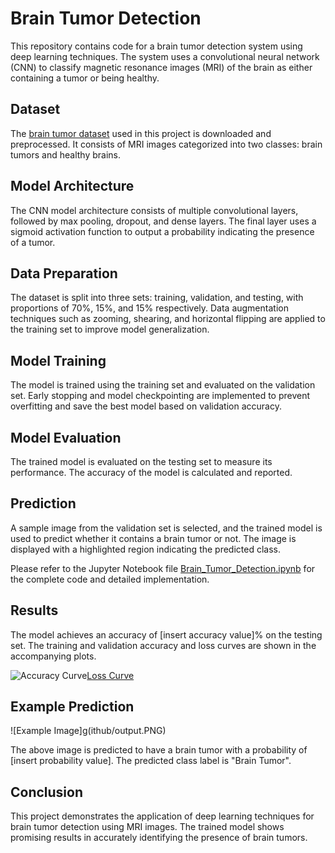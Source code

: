 # Brain Tumor Detection

This repository contains code for a brain tumor detection system using deep learning techniques. The system uses a convolutional neural network (CNN) to classify magnetic resonance images (MRI) of the brain as either containing a tumor or being healthy.

## Dataset

The [brain tumor dataset](https://www.dropbox.com/s/jztol5j7hvm2w96/brain_tumor%20data%20set.zip) used in this project is downloaded and preprocessed. It consists of MRI images categorized into two classes: brain tumors and healthy brains.

## Model Architecture

The CNN model architecture consists of multiple convolutional layers, followed by max pooling, dropout, and dense layers. The final layer uses a sigmoid activation function to output a probability indicating the presence of a tumor.

## Data Preparation

The dataset is split into three sets: training, validation, and testing, with proportions of 70%, 15%, and 15% respectively. Data augmentation techniques such as zooming, shearing, and horizontal flipping are applied to the training set to improve model generalization.

## Model Training

The model is trained using the training set and evaluated on the validation set. Early stopping and model checkpointing are implemented to prevent overfitting and save the best model based on validation accuracy.

## Model Evaluation

The trained model is evaluated on the testing set to measure its performance. The accuracy of the model is calculated and reported.

## Prediction

A sample image from the validation set is selected, and the trained model is used to predict whether it contains a brain tumor or not. The image is displayed with a highlighted region indicating the predicted class.

Please refer to the Jupyter Notebook file [Brain_Tumor_Detection.ipynb](https://colab.research.google.com/drive/1uXj2QMmNOCJVEAAXgIA7l4_Dk5CjpXbx) for the complete code and detailed implementation.

## Results

The model achieves an accuracy of [insert accuracy value]% on the testing set. The training and validation accuracy and loss curves are shown in the accompanying plots.

![Accuracy Curve](github/acc.PNG!)[Loss Curve](github/loss.PNG)

## Example Prediction

![Example Image]g(ithub/output.PNG)

The above image is predicted to have a brain tumor with a probability of [insert probability value]. The predicted class label is "Brain Tumor".

## Conclusion

This project demonstrates the application of deep learning techniques for brain tumor detection using MRI images. The trained model shows promising results in accurately identifying the presence of brain tumors.